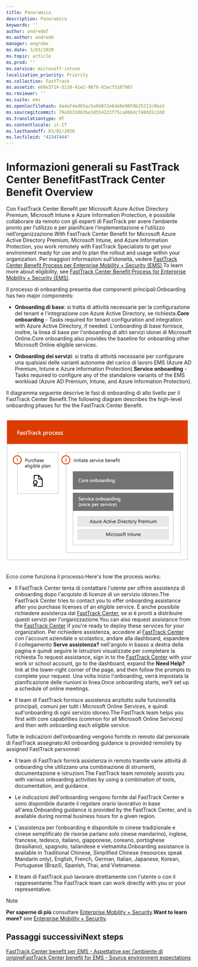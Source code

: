 ```yaml
---
title: Panoramica
description: Panoramica
keywords: ''
author: andredm7
ms.author: andredm
manager: angrobe
ms.date: 3/03/2020
ms.topic: article
ms.prod: ''
ms.service: microsoft-intune
localization_priority: Priority
ms.collection: FastTrack
ms.assetid: e60e3714-5120-41e2-9878-83ac75107967
ms.reviewer: ''
ms.suite: ems
ms.openlocfilehash: 4a4af4ed65ac5a0d8f2e6de8e9059b25213c8ba3
ms.sourcegitcommit: 79a5b31863be3d554223f75ca866dcf40dd2c2dd
ms.translationtype: HT
ms.contentlocale: it-IT
ms.lasthandoff: 03/02/2020
ms.locfileid: "42347444"
---
```

# <a name="fasttrack-center-benefit-overview"></a><span data-ttu-id="fa663-103">Informazioni generali su FastTrack Center Benefit</span><span class="sxs-lookup"><span data-stu-id="fa663-103">FastTrack Center Benefit Overview</span></span>

<span data-ttu-id="fa663-104">Con FastTrack Center Benefit per Microsoft Azure Active Directory Premium, Microsoft Intune e Azure Information Protection, è possibile collaborare da remoto con gli esperti di FastTrack per avere l’ambiente pronto per l’utilizzo e per pianificare l’implementazione e l’utilizzo nell’organizzazione.</span><span class="sxs-lookup"><span data-stu-id="fa663-104">With FastTrack Center Benefit for Microsoft Azure Active Directory Premium, Microsoft Intune, and Azure Information Protection, you work remotely with FastTrack Specialists to get your environment ready for use and to plan the rollout and usage within your organization.</span></span> <span data-ttu-id="fa663-105">Per maggiori informazioni sull’idoneità, vedere [FastTrack Center Benefit Process per Enterprise Mobility + Security (EMS)](EMS-fasttrack-process.md).</span><span class="sxs-lookup"><span data-stu-id="fa663-105">To learn more about eligibility, see [FastTrack Center Benefit Process for Enterprise Mobility + Security (EMS)](EMS-fasttrack-process.md).</span></span>

<span data-ttu-id="fa663-106">Il processo di onboarding presenta due componenti principali:</span><span class="sxs-lookup"><span data-stu-id="fa663-106">Onboarding has two major components:</span></span>

-   <span data-ttu-id="fa663-107">**Onboarding di base**: si tratta di attività necessarie per la configurazione del tenant e l'integrazione con Azure Active Directory, se richiesta.</span><span class="sxs-lookup"><span data-stu-id="fa663-107">**Core onboarding** - Tasks required for tenant configuration and integration with Azure Active Directory, if needed.</span></span> <span data-ttu-id="fa663-108">L'onboarding di base fornisce, inoltre, la linea di base per l'onboarding di altri servizi idonei di Microsoft Online.</span><span class="sxs-lookup"><span data-stu-id="fa663-108">Core onboarding also provides the baseline for onboarding other Microsoft Online eligible services.</span></span>

-   <span data-ttu-id="fa663-109">**Onboarding dei servizi**: si tratta di attività necessarie per configurare una qualsiasi delle varianti autonome del carico di lavoro EMS (Azure AD Premium, Intune e Azure Information Protection).</span><span class="sxs-lookup"><span data-stu-id="fa663-109">**Service onboarding** - Tasks required to configure any of the standalone variants of the EMS workload (Azure AD Premium, Intune, and Azure Information Protection).</span></span>

<span data-ttu-id="fa663-110">Il diagramma seguente descrive le fasi di onboarding di alto livello per il FastTrack Center Benefit.</span><span class="sxs-lookup"><span data-stu-id="fa663-110">The following diagram describes the high-level onboarding phases for the the FastTrack Center Benefit.</span></span>

![Le fasi di onboarding di alto livello dell'uso del FastTrack Center Benefit](./media/ft-onboarding-process.png)

<span data-ttu-id="fa663-112">Ecco come funziona il processo:</span><span class="sxs-lookup"><span data-stu-id="fa663-112">Here's how the process works:</span></span>

- <span data-ttu-id="fa663-113">Il FastTrack Center tenta di contattare l'utente per offrire assistenza di onboarding dopo l'acquisto di licenze di un servizio idoneo.</span><span class="sxs-lookup"><span data-stu-id="fa663-113">The FastTrack Center tries to contact you to offer onboarding assistance after you purchase licenses of an eligible service.</span></span> <span data-ttu-id="fa663-114">È anche possibile richiedere assistenza dal [FastTrack Center](https://go.microsoft.com/fwlink/?linkid=780698), se si è pronti a distribuire questi servizi per l'organizzazione.</span><span class="sxs-lookup"><span data-stu-id="fa663-114">You can also request assistance from the [FastTrack Center](https://go.microsoft.com/fwlink/?linkid=780698) if you're ready to deploy these services for your organization.</span></span> <span data-ttu-id="fa663-115">Per richiedere assistenza, accedere al [FastTrack Center](https://go.microsoft.com/fwlink/?linkid=780698) con l'account aziendale o scolastico, andare alla dashboard, espandere il collegamento **Serve assistenza?** nell'angolo in basso a destra della pagina e quindi seguire le istruzioni visualizzate per completare la richiesta.</span><span class="sxs-lookup"><span data-stu-id="fa663-115">To request assistance, sign in to the [FastTrack Center](https://go.microsoft.com/fwlink/?linkid=780698) with your work or school account, go to the dashboard, expand the **Need Help?** link at the lower-right corner of the page, and then follow the prompts to complete your request.</span></span> <span data-ttu-id="fa663-116">Una volta inizio l'onboarding, verrà impostata la pianificazione delle riunioni in linea.</span><span class="sxs-lookup"><span data-stu-id="fa663-116">Once onboarding starts, we’ll set up a schedule of online meetings.</span></span>

-   <span data-ttu-id="fa663-117">Il team di FastTrack fornisce assistenza anzitutto sulle funzionalità principali, comuni per tutti i Microsoft Online Services, e quindi sull'onboarding di ogni servizio idoneo.</span><span class="sxs-lookup"><span data-stu-id="fa663-117">The FastTrack team helps you first with core capabilities (common for all Microsoft Online Services) and then with onboarding each eligible service.</span></span>

<span data-ttu-id="fa663-118">Tutte le indicazioni dell’onboarding vengono fornite in remoto dal personale di FastTrack assegnato:</span><span class="sxs-lookup"><span data-stu-id="fa663-118">All onboarding guidance is provided remotely by assigned FastTrack personnel:</span></span>

-   <span data-ttu-id="fa663-119">Il team di FastTrack fornirà assistenza in remoto tramite varie attività di onboarding che utilizzano una combinazione di strumenti, documentazione e istruzioni.</span><span class="sxs-lookup"><span data-stu-id="fa663-119">The FastTrack team remotely assists you with various onboarding activities by using a combination of tools, documentation, and guidance.</span></span>

-   <span data-ttu-id="fa663-120">Le indicazioni dell'onboarding vengono fornite dal FastTrack Center e sono disponibile durante il regolare orario lavorativo in base all'area.</span><span class="sxs-lookup"><span data-stu-id="fa663-120">Onboarding guidance is provided by the FastTrack Center, and is available during normal business hours for a given region.</span></span>

-   <span data-ttu-id="fa663-121">L'assistenza per l’onboarding è disponibile in cinese tradizionale e cinese semplificato (le risorse parlano solo cinese mandarino), inglese, francese, tedesco, italiano, giapponese, coreano, portoghese (brasiliano), spagnolo, tailandese e vietnamita.</span><span class="sxs-lookup"><span data-stu-id="fa663-121">Onboarding assistance is available in Traditional Chinese, Simplified Chinese (resources speak Mandarin only), English, French, German, Italian, Japanese, Korean, Portuguese (Brazil), Spanish, Thai, and Vietnamese.</span></span>

-   <span data-ttu-id="fa663-122">Il team di FastTrack può lavorare direttamente con l'utente o con il rappresentante.</span><span class="sxs-lookup"><span data-stu-id="fa663-122">The FastTrack team can work directly with you or your representative.</span></span>

> [!NOTE]
> <span data-ttu-id="fa663-123">**Per saperne di più** consultare [Enterprise Mobility + Security](https://www.microsoft.com/cloud-platform/enterprise-mobility).</span><span class="sxs-lookup"><span data-stu-id="fa663-123">**Want to learn more?** see [Enterprise Mobility + Security](https://www.microsoft.com/cloud-platform/enterprise-mobility).</span></span>

## <a name="next-steps"></a><span data-ttu-id="fa663-124">Passaggi successivi</span><span class="sxs-lookup"><span data-stu-id="fa663-124">Next steps</span></span>

[<span data-ttu-id="fa663-125">FastTrack Center benefit per EMS - Aspettative per l’ambiente di origine</span><span class="sxs-lookup"><span data-stu-id="fa663-125">FastTrack Center benefit for EMS - Source environment expectations</span></span>](EMS-source-environment-expectations.md)

